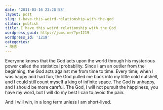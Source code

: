 ```yaml
---
date: '2011-03-16 23:28:58'
layout: post
slug: i-have-this-weird-relationship-with-the-god
status: publish
title: I have this weird relationship with the God
wordpress_guid: http://jsms.me/?p=1219
wordpress_id: '1219'
categories:
- 随感
---
```


Everyone knows that the God acts upon the world through his mysterious power called the statistical probability. Since I am an outlier from the beginning, the God acts against me from time to time. Every time, when I was happy and had fun, the God pulled me back into my little cold nutshell, and I could still count myself a king of infinite space. The God is unhappy, and I should be more careful. The God, I will not pursuit the happiness, you have my word, but I will do my best I can to avoid the pain.

And I will win, in a long term unless I am short-lived.
